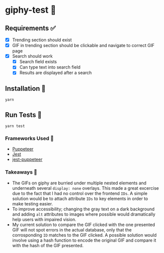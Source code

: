 # giphy-test 🧪

## Requirements ✅
- [x] Trending section should exist
- [x] GIF in trending section should be clickable and navigate to correct GIF page
- [x] Search should work
    - [x] Search field exists
    - [x] Can type text into search field
    - [x] Results are displayed after a search

## Installation 🔨
`yarn`

## Run Tests 🏃
`yarn test`

### Frameworks Used 🌱
- [Puppeteer](https://pptr.dev)
- [Jest](https://jestjs.io/)
- [jest-puppeteer](https://github.com/smooth-code/jest-puppeteer)

### Takeaways 📓
- The GIFs on giphy are burried under multiple nested elements and underneath several `display: none` overlays. This made a great excercise due to the fact that I had no control over the frontend `IDs`. A simple solution would be to attach attribute `IDs` to key elements in order to make testing easier.
- To improve accessibility; changing the gray text on a dark background and adding `alt` attributes to images where possible would dramatically help users with impaired vision.
- My current solution to compare the GIF clicked with the one presented GIF will not spot errors in the actual database, only that the corrosponding `ID` matches to the GIF clicked. A possible solution would involve using a hash function to encode the original GIF and compare it with the hash of the GIF presented.